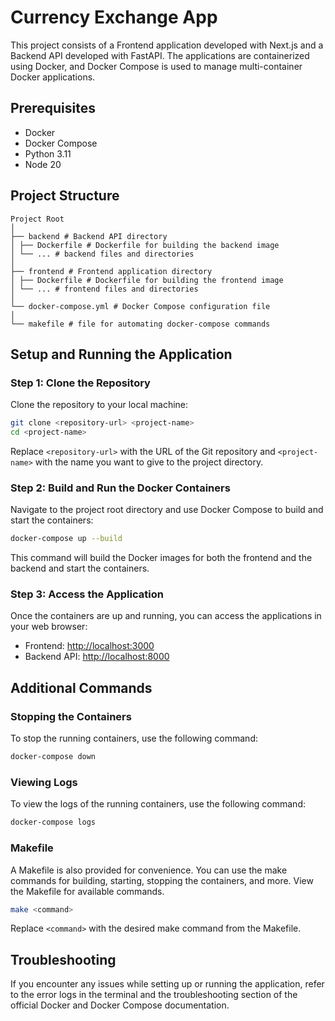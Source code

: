 # Currency Exchange App

This project consists of a Frontend application developed with Next.js and a Backend API developed with FastAPI.
The applications are containerized using Docker, and Docker Compose is used to manage multi-container Docker applications.

## Prerequisites

- Docker
- Docker Compose
- Python 3.11
- Node 20

## Project Structure

```
Project Root
│
├── backend # Backend API directory
│ ├── Dockerfile # Dockerfile for building the backend image
│ └── ... # backend files and directories
│
├── frontend # Frontend application directory
│ ├── Dockerfile # Dockerfile for building the frontend image
│ └── ... # frontend files and directories
│
└── docker-compose.yml # Docker Compose configuration file
│
└── makefile # file for automating docker-compose commands

```

## Setup and Running the Application

### Step 1: Clone the Repository

Clone the repository to your local machine:

```sh
git clone <repository-url> <project-name>
cd <project-name>
```

Replace `<repository-url>` with the URL of the Git repository and `<project-name>` with the name you want to give to the project directory.

### Step 2: Build and Run the Docker Containers

Navigate to the project root directory and use Docker Compose to build and start the containers:

```sh
docker-compose up --build
```

This command will build the Docker images for both the frontend and the backend and start the containers.

### Step 3: Access the Application

Once the containers are up and running, you can access the applications in your web browser:

- Frontend: [http://localhost:3000](http://localhost:3000)
- Backend API: [http://localhost:8000](http://localhost:8000)

## Additional Commands

### Stopping the Containers

To stop the running containers, use the following command:

```sh
docker-compose down
```

### Viewing Logs

To view the logs of the running containers, use the following command:

```sh
docker-compose logs
```

### Makefile

A Makefile is also provided for convenience. You can use the make commands for building, starting, stopping the containers, and more. View the Makefile for available commands.

```sh
make <command>
```

Replace `<command>` with the desired make command from the Makefile.

## Troubleshooting

If you encounter any issues while setting up or running the application, refer to the error logs in the terminal and the troubleshooting section of the official Docker and Docker Compose documentation.
